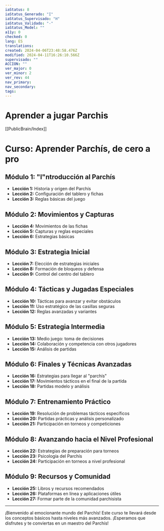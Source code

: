 ```yaml
---
iaStatus: 8
iaStatus_Generado: "I"
iaStatus_Supervisado: "H"
iaStatus_Validado: "-"
iaStatus_Model: ""
a11y: 0
checked: 0
lang: ES
translations: 
created: 2024-04-06T23:48:58.476Z
modified: 2024-04-11T16:26:10.566Z
supervisado: ""
ACCION: ""
ver_major: 0
ver_minor: 2
ver_rev: 44
nav_primary: 
nav_secondary: 
tags:
---
```

# Aprender a jugar Parchis

[[PublicBrain/Index]]

# Curso: Aprender Parchís, de cero a pro

## Módulo 1: "I"ntroducción al Parchís
- **Lección 1:** Historia y origen del Parchís
- **Lección 2:** Configuración del tablero y fichas
- **Lección 3:** Reglas básicas del juego

## Módulo 2: Movimientos y Capturas
- **Lección 4:** Movimientos de las fichas
- **Lección 5:** Capturas y reglas especiales
- **Lección 6:** Estrategias básicas

## Módulo 3: Estrategia Inicial
- **Lección 7:** Elección de estrategias iniciales
- **Lección 8:** Formación de bloqueos y defensa
- **Lección 9:** Control del centro del tablero

## Módulo 4: Tácticas y Jugadas Especiales
- **Lección 10:** Tácticas para avanzar y evitar obstáculos
- **Lección 11:** Uso estratégico de las casillas seguras
- **Lección 12:** Reglas avanzadas y variantes

## Módulo 5: Estrategia Intermedia
- **Lección 13:** Medio juego: toma de decisiones
- **Lección 14:** Colaboración y competencia con otros jugadores
- **Lección 15:** Análisis de partidas

## Módulo 6: Finales y Técnicas Avanzadas
- **Lección 16:** Estrategias para llegar al "parchís"
- **Lección 17:** Movimientos tácticos en el final de la partida
- **Lección 18:** Partidas modelo y análisis

## Módulo 7: Entrenamiento Práctico
- **Lección 19:** Resolución de problemas tácticos específicos
- **Lección 20:** Partidas prácticas y análisis personalizado
- **Lección 21:** Participación en torneos y competiciones

## Módulo 8: Avanzando hacia el Nivel Profesional
- **Lección 22:** Estrategias de preparación para torneos
- **Lección 23:** Psicología del Parchís
- **Lección 24:** Participación en torneos a nivel profesional

## Módulo 9: Recursos y Comunidad
- **Lección 25:** Libros y recursos recomendados
- **Lección 26:** Plataformas en línea y aplicaciones útiles
- **Lección 27:** Formar parte de la comunidad parchisista

---

¡Bienvenido al emocionante mundo del Parchís! Este curso te llevará desde los conceptos básicos hasta niveles más avanzados. ¡Esperamos que disfrutes y te conviertas en un maestro del Parchís!
